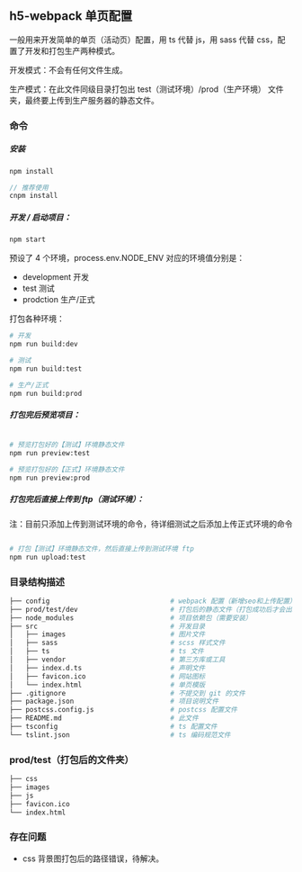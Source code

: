## h5-webpack 单页配置

一般用来开发简单的单页（活动页）配置，用 ts 代替 js，用 sass 代替 css，配置了开发和打包生产两种模式。

开发模式：不会有任何文件生成。

生产模式：在此文件同级目录打包出 test（测试环境）/prod（生产环境） 文件夹，最终要上传到生产服务器的静态文件。

### 命令

##### 安装

```javascript
npm install

// 推荐使用
cnpm install
```

##### 开发 / 启动项目：

```javascript
npm start
```

预设了 4 个环境，process.env.NODE_ENV 对应的环境值分别是：

- development   开发
- test          测试
- prodction     生产/正式    

打包各种环境：

```bash
# 开发
npm run build:dev

# 测试
npm run build:test

# 生产/正式
npm run build:prod
```

##### 打包完后预览项目：

```bash

# 预览打包好的【测试】环境静态文件
npm run preview:test

# 预览打包好的【正式】环境静态文件
npm run preview:prod
```

##### 打包完后直接上传到 ftp（测试环境）：

注：目前只添加上传到测试环境的命令，待详细测试之后添加上传正式环境的命令

```bash

# 打包【测试】环境静态文件，然后直接上传到测试环境 ftp
npm run upload:test
```
 
### 目录结构描述

```bash
├── config                              # webpack 配置（新增seo和上传配置）
├── prod/test/dev                       # 打包后的静态文件（打包成功后才会出现）
├── node_modules                        # 项目依赖包（需要安装）
├── src                                 # 开发目录
│   ├── images                          # 图片文件
│   ├── sass                            # scss 样式文件
│   ├── ts                              # ts 文件
│   ├── vendor                          # 第三方库或工具
│   ├── index.d.ts                      # 声明文件
│   ├── favicon.ico                     # 网站图标
│   └── index.html                      # 单页模版
├── .gitignore                          # 不提交到 git 的文件
├── package.json                        # 项目说明文件
├── postcss.config.js                   # postcss 配置文件
├── README.md                           # 此文件
├── tsconfig                            # ts 配置文件
└── tslint.json                         # ts 编码规范文件
```

### prod/test（打包后的文件夹）

```bash
├── css                                 
├── images                              
├── js                                  
├── favicon.ico                         
└── index.html                          
```

### 存在问题

- css 背景图打包后的路径错误，待解决。